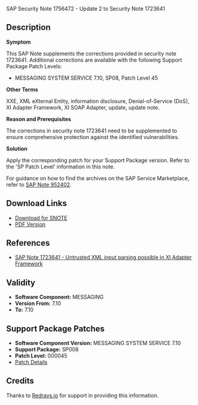 SAP Security Note 1756472 - Update 2 to Security Note 1723641

## Description

**Symptom**

This SAP Note supplements the corrections provided in security note 1723641. Additional corrections are available with the following Support Package Patch Levels:
- MESSAGING SYSTEM SERVICE 7.10, SP08, Patch Level 45

**Other Terms**

XXE, XML eXternal Entity, information disclosure, Denial-of-Service (DoS), XI Adapter Framework, XI SOAP Adapter, update, update note.

**Reason and Prerequisites**

The corrections in security note 1723641 need to be supplemented to ensure comprehensive protection against the identified vulnerabilities.

**Solution**

Apply the corresponding patch for your Support Package version. Refer to the 'SP Patch Level' information in this note. 

For guidance on how to find the archives on the SAP Service Marketplace, refer to [SAP Note 952402](https://me.sap.com/notes/952402).

## Download Links

- [Download for SNOTE](https://notesdownloads.sap.com/note/0040000017491682017)
- [PDF Version](https://userapps.support.sap.com/sap/support/sfm/notes/print/0001756472?language=en-US&token=5A380AA4526C9A2B353C9C37E4BC436D)

## References

- [SAP Note 1723641 - Untrusted XML input parsing possible in XI Adapter Framework](https://me.sap.com/notes/1723641)

## Validity

- **Software Component:** MESSAGING
- **Version From:** 7.10
- **To:** 7.10

## Support Package Patches

- **Software Component Version:** MESSAGING SYSTEM SERVICE 7.10
- **Support Package:** SP008
- **Patch Level:** 000045
- [Patch Details](https://userapps.support.sap.com/sap/support/swdc/notes?cvnr=01200314690200005724&support_package=SP008&patch_level=000045)

## Credits

Thanks to [Redrays.io](https://redrays.io) for support in providing this information.